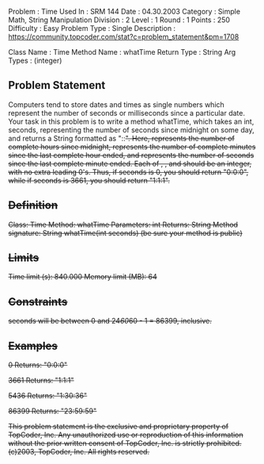 
Problem      : Time
Used In      : SRM 144
Date         : 04.30.2003
Category     : Simple Math, String Manipulation
Division     : 2
Level        : 1
Round        : 1
Points       : 250
Difficulty   : Easy
Problem Type : Single
Description  : https://community.topcoder.com/stat?c=problem_statement&pm=1708
 
Class Name   : Time 
Method Name  : whatTime 
Return Type  : String
Arg Types    : (integer)

## Problem Statement
Computers tend to store dates and times as single numbers which represent the number of seconds or milliseconds since a particular date. Your task in this problem is to write a method whatTime, which takes an int, seconds, representing the number of seconds since midnight on some day, and returns a String formatted as "<H>:<M>:<S>". Here, <H> represents the number of complete hours since midnight, <M> represents the number of complete minutes since the last complete hour ended, and <S> represents the number of seconds since the last complete minute ended. Each of <H>, <M>, and <S> should be an integer, with no extra leading 0's. Thus, if seconds is 0, you should return "0:0:0", while if seconds is 3661, you should return "1:1:1".

## Definition
Class:	Time
Method:	whatTime
Parameters:	int
Returns:	String
Method signature:	String whatTime(int seconds)
(be sure your method is public)

## Limits
Time limit (s): 840.000
Memory limit (MB): 64

## Constraints
seconds will be between 0 and 24*60*60 - 1 = 86399, inclusive.

## Examples

0
Returns: "0:0:0"

3661
Returns: "1:1:1"
    	
5436
Returns: "1:30:36"
	    	
86399
Returns: "23:59:59"

This problem statement is the exclusive and proprietary property of TopCoder, Inc. Any unauthorized use or reproduction of this information without the prior written consent of TopCoder, Inc. is strictly prohibited. (c)2003, TopCoder, Inc. All rights reserved.